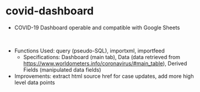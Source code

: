# covid-dashboard

- COVID-19 Dashboard operable and compatible with Google Sheets

<br>

- Functions Used: query (pseudo-SQL), importxml, importfeed
    - Specifications: Dashboard (main tab), Data (data retrieved from https://www.worldometers.info/coronavirus/#main_table), Derived Fields (manipulated data fields)
- Improvements: extract html source href for case updates, add more high level data points
